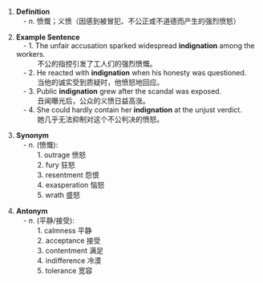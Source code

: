 1. **Definition**  
     - _n._ 愤慨；义愤（因感到被冒犯、不公正或不道德而产生的强烈愤怒）
    
2. **Example Sentence**  
     - 1. The unfair accusation sparked widespread **indignation** among the workers.  
       不公的指控引发了工人们的强烈愤慨。  
     - 2. He reacted with **indignation** when his honesty was questioned.  
       当他的诚实受到质疑时，他愤怒地回应。  
     - 3. Public **indignation** grew after the scandal was exposed.  
       丑闻曝光后，公众的义愤日益高涨。  
     - 4. She could hardly contain her **indignation** at the unjust verdict.  
       她几乎无法抑制对这个不公判决的愤怒。
    
3. **Synonym**  
     - _n._ (愤慨):  
       1. outrage 愤怒  
       2. fury 狂怒  
       3. resentment 怨恨  
       4. exasperation 恼怒  
       5. wrath 盛怒
    
4. **Antonym**  
     - _n._ (平静/接受):  
       1. calmness 平静  
       2. acceptance 接受  
       3. contentment 满足  
       4. indifference 冷漠  
       5. tolerance 宽容